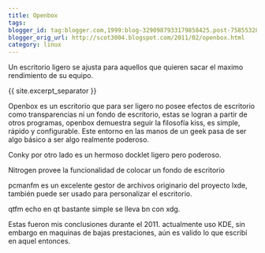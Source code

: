 ```yaml
---
title: Openbox
tags:
blogger_id: tag:blogger.com,1999:blog-3290987933179858425.post-7585532852794327522
blogger_orig_url: http://scot3004.blogspot.com/2011/02/openbox.html
category: linux
---
```


Un escritorio ligero se ajusta para aquellos que quieren sacar el maximo rendimiento de su equipo.

{{ site.excerpt_separator }}

Openbox es un escritorio que para ser ligero no posee efectos de escritorio como transparencias ni un fondo de escritorio, estas se logran a partir de otros programas, openbox demuestra seguir la filosofía kiss, es simple, rápido y configurable. Este entorno en las manos de un geek pasa de ser algo básico a ser algo realmente poderoso.

Conky por otro lado es un hermoso docklet ligero pero poderoso.

Nitrogen provee la funcionalidad de colocar un fondo de escritorio

pcmanfm es un excelente gestor de archivos originario del proyecto lxde, también puede ser usado para personalizar el escritorio.

qtfm echo en qt bastante simple se lleva bn con xdg.

Estas fueron mis conclusiones durante el 2011. actualmente uso KDE, sin embargo en maquinas de bajas prestaciones, aún es valido lo que escribí en aquel entonces.
